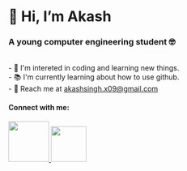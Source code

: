 <h1>👋 Hi, I’m Akash</h1>
<h3> A young computer engineering student 🤓</h3>
<br>
- 👀 I'm intereted in coding and learning new things.<br>
- 📚 I'm currently learning about how to use github.<br>
- 📩 Reach me at <a href="mailto:akashsingh.x09@gmail.com">akashsingh.x09@gmail.com</a><br>

<h4>Connect with me:</h4>
<a href="https://twitter.com/AkashSi96138077">
<img src="https://help.twitter.com/content/dam/help-twitter/brand/logo.png" width="80px"/>
</a>
<a href="https://www.instagram.com/akash_s_09/">
<img src="https://upload.wikimedia.org/wikipedia/commons/thumb/e/e7/Instagram_logo_2016.svg/800px-Instagram_logo_2016.svg.png"  width="70px" />
</a>
